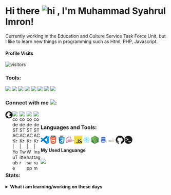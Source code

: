 # Hi there <img src="https://user-images.githubusercontent.com/1303154/88677602-1635ba80-d120-11ea-84d8-d263ba5fc3c0.gif" width="28px" alt="hi"> , I'm Muhammad Syahrul Imron!
Currently working in the Education and Culture Service Task Force Unit, but I like to learn new things in programming such as Html, PHP, Javascript.

#### Profile Visits 

![visitors](https://visitor-badge.glitch.me/badge?page_id=SyahrulMSI.SyahrulMSI)

### Tools:
<p>
    <img src="https://img.shields.io/badge/Artifice-Electric-yellow?&logo=Electron" />
    <img src="https://img.shields.io/badge/IOT-Arduino-red?&logo=Arduino" />
    <img src="https://img.shields.io/badge/OS-Windows-blue?&logo=Windows" />
    <img src="https://img.shields.io/badge/OS-Android-green?&logo=Android" />
    <img src="https://img.shields.io/badge/Code-Flutter-blue?&logo=Flutter" />
    <img src="https://img.shields.io/badge/IDE-RAD Studio-Purple?&logo=RStudio" />
    <img src="https://img.shields.io/badge/IDE-PyCharm-Purple?&logo=PhpStorm" />
    <img src="https://img.shields.io/badge/Text%20Editor-Visual%20Studio%20Code-blue?&logo=visual%20studio%20code&logoColor=blue" />
    
</p>

### Connect with me <img src="https://github.com/JayantGoel001/JayantGoel001/blob/master/GIF/Handshake.gif" height="25px" style="max-width:100%;">:

[<img align="left" alt="codeSTACKr.com" width="22px" src="https://raw.githubusercontent.com/iconic/open-iconic/master/svg/globe.svg" />][website]
[<img align="left" alt="codeSTACKr | YouTube" width="22px" src="https://cdn.jsdelivr.net/npm/simple-icons@v3/icons/youtube.svg" />][youtube]
[<img align="left" alt="codeSTACKr | Twitter" width="22px" src="https://cdn.jsdelivr.net/npm/simple-icons@v3/icons/twitter.svg" />][twitter]
[<img align="left" alt="codeSTACKr | Whatsapp" width="22px" src="https://cdn.jsdelivr.net/npm/simple-icons@v3/icons/whatsapp.svg" />][whatsapp]
[<img align="left" alt="codeSTACKr | Instagram" width="22px" src="https://cdn.jsdelivr.net/npm/simple-icons@v3/icons/instagram.svg" />][instagram]

<br />

### Languages and Tools:

<img align="left" alt="Visual Studio Code" width="26px" src="https://raw.githubusercontent.com/github/explore/80688e429a7d4ef2fca1e82350fe8e3517d3494d/topics/visual-studio-code/visual-studio-code.png" />
<img align="left" alt="HTML5" width="26px" src="https://raw.githubusercontent.com/github/explore/80688e429a7d4ef2fca1e82350fe8e3517d3494d/topics/html/html.png" />
<img align="left" alt="CSS3" width="26px" src="https://raw.githubusercontent.com/github/explore/80688e429a7d4ef2fca1e82350fe8e3517d3494d/topics/css/css.png" />
<img align="left" alt="Sass" width="26px" src="https://raw.githubusercontent.com/github/explore/80688e429a7d4ef2fca1e82350fe8e3517d3494d/topics/sass/sass.png" />
<img align="left" alt="JavaScript" width="26px" src="https://raw.githubusercontent.com/github/explore/80688e429a7d4ef2fca1e82350fe8e3517d3494d/topics/javascript/javascript.png" />
<img align="left" alt="React" width="26px" src="https://raw.githubusercontent.com/github/explore/80688e429a7d4ef2fca1e82350fe8e3517d3494d/topics/react/react.png" />
<img align="left" alt="Node.js" width="26px" src="https://raw.githubusercontent.com/github/explore/80688e429a7d4ef2fca1e82350fe8e3517d3494d/topics/nodejs/nodejs.png" />
<img align="left" alt="SQL" width="26px" src="https://raw.githubusercontent.com/github/explore/80688e429a7d4ef2fca1e82350fe8e3517d3494d/topics/sql/sql.png" />
<img align="left" alt="MySQL" width="26px" src="https://raw.githubusercontent.com/github/explore/80688e429a7d4ef2fca1e82350fe8e3517d3494d/topics/mysql/mysql.png" />
<img align="left" alt="GitHub" width="26px" src="https://raw.githubusercontent.com/github/explore/78df643247d429f6cc873026c0622819ad797942/topics/github/github.png" />
<img align="left" alt="Terminal" width="26px" src="https://raw.githubusercontent.com/github/explore/80688e429a7d4ef2fca1e82350fe8e3517d3494d/topics/terminal/terminal.png" />

<br />


<!-- #### My Stats & Graph Contribution -->
#### My Used Languange
<!-- ![𝚐𝚒𝚝𝚑𝚞𝚋 𝚐𝚛𝚊𝚙𝚑](https://activity-graph.herokuapp.com/graph?username=SyahrulMSI&theme=react-dark&hide_border=true&area=true) -->
<img height="180em" src = "https://github-readme-stats.vercel.app/api/top-langs/?username=SyahrulMSI&theme=buefy&layout=compact&title_color=ffffff&bg_color=151515&text_color=FFFEFE">

### Stats:
<details>
 <summary><strong>What i am learning/working on these days</strong></summary>
    - 🔭 I am currently working in the education and culture department </br>
    - 🌱 I’m currently learning PHP,HTML and Flutter </br>
    - 👯 I want to collaborate on Automation Projects, Mobile Applications, Arduino Projects and website security. </br>
    - 🤔 I’m looking for help with master of programming. hehe </br>
    - 💬 Ask me about anything.</br>
    - 📫 How to reach me: <a href="syahrulimron111@gmail.com">Email me!</a>  </br>
    - 😄 Pronouns: He/Him </br>
    - ⚡ Fun fact: ... </br>
    
![Syahrul's GitHub stats](https://github-readme-stats.vercel.app/api?username=SyahrulMSI&show_icons=true&theme=radical)

<!--
**SyahruMSI/SyahrulMSI** is a ✨ _special_ ✨ repository because its `README.md` (this file) appears on your GitHub profile.

Here are some ideas to get you started:

- 🔭 I’m currently working on ...
- 🌱 I’m currently learning ...
- 👯 I’m looking to collaborate on ...
- 🤔 I’m looking for help with ...
- 💬 Ask me about ...
- 📫 How to reach me: ...
- 😄 Pronouns: ...
- ⚡ Fun fact: ...
-->


</details>

[website]: https://syahrulgtx76.my.id/
[twitter]: https://twitter.com/MuhSyahrulImro1?s=09
[youtube]: https://www.youtube.com/channel/UCJFMR940X9n2LfUoWABWVyg
[instagram]: https://www.instagram.com/syahrul.rtx_76.id/
[whatsapp]: http://wa.me/6285800776945

